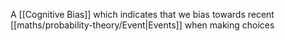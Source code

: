 A [[Cognitive Bias]] which indicates that we bias towards recent [[maths/probability-theory/Event|Events]] when making choices
